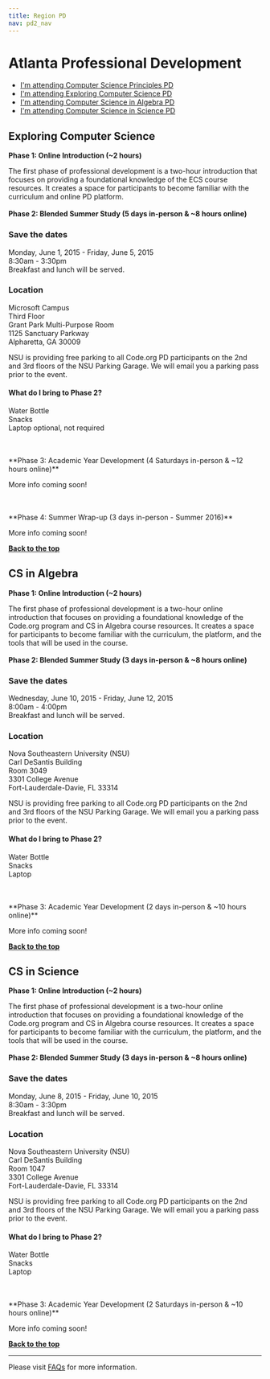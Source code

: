 ```yaml
---
title: Region PD
nav: pd2_nav
---
```

<a id="top"></a>

# Atlanta Professional Development

- [I'm attending Computer Science Principles PD](#csp)
- [I'm attending Exploring Computer Science PD](#ecs)
- [I'm attending Computer Science in Algebra PD](#algebra)
- [I'm attending Computer Science in Science PD](#science)



<a id="ecs"></a>

## Exploring Computer Science

**Phase 1: Online Introduction (~2 hours)**

The first phase of professional development is a two-hour introduction that focuses on providing a foundational knowledge of the ECS course resources. It creates a space for participants to become familiar with the curriculum and online PD platform.
</br>
</br>
**Phase 2: Blended Summer Study (5 days in-person & ~8 hours online)**

### Save the dates

Monday, June 1, 2015 - Friday, June 5, 2015
<br/>
8:30am - 3:30pm
<br />
Breakfast and lunch will be served. 

### Location

Microsoft Campus
<br />
Third Floor
<br />
Grant Park Multi-Purpose Room
<br />
1125 Sanctuary Parkway
<br />
Alpharetta, GA 30009
<br />

NSU is providing free parking to all Code.org PD participants on the 2nd and 3rd floors of the NSU Parking Garage. We will email you a parking pass prior to the event.

#### What do I bring to Phase 2? ####
Water Bottle
<br />
Snacks
<br />
Laptop optional, not required

</br>
</br>
**Phase 3: Academic Year Development (4 Saturdays in-person & ~12 hours online)**

More info coming soon!

</br>
</br>
**Phase 4: Summer Wrap-up (3 days in-person - Summer 2016)**

More info coming soon!

[**Back to the top**](#top)


<a id="algebra"></a>

## CS in Algebra

**Phase 1: Online Introduction (~2 hours)**

The first phase of professional development is a two-hour online introduction that focuses on providing a foundational knowledge of the Code.org program and CS in Algebra course resources. It creates a space for participants to become familiar with the curriculum, the platform, and the tools that will be used in the course.
</br>
</br>
**Phase 2: Blended Summer Study (3 days in-person & ~8 hours online)**

### Save the dates

Wednesday, June 10, 2015 - Friday, June 12, 2015
<br/>
8:00am - 4:00pm
<br />
Breakfast and lunch will be served. 

### Location

Nova Southeastern University (NSU)
<br />
Carl DeSantis Building
<br />
Room 3049
<br />
3301 College Avenue
<br />
Fort-Lauderdale-Davie, FL 33314
<br />

NSU is providing free parking to all Code.org PD participants on the 2nd and 3rd floors of the NSU Parking Garage. We will email you a parking pass prior to the event.

#### What do I bring to Phase 2? ####
Water Bottle
<br />
Snacks
<br />
Laptop

</br>
</br>
**Phase 3: Academic Year Development (2 days in-person & ~10 hours online)**

More info coming soon!

[**Back to the top**](#top)

<a id="science"></a>

## CS in Science

**Phase 1: Online Introduction (~2 hours)**

The first phase of professional development is a two-hour online introduction that focuses on providing a foundational knowledge of the Code.org program and CS in Algebra course resources. It creates a space for participants to become familiar with the curriculum, the platform, and the tools that will be used in the course.
</br>
</br>
**Phase 2: Blended Summer Study (3 days in-person & ~8 hours online)**

### Save the dates

Monday, June 8, 2015 - Friday, June 10, 2015
<br/>
8:30am - 3:30pm
<br />
Breakfast and lunch will be served. 

### Location

Nova Southeastern University (NSU)
<br />
Carl DeSantis Building
<br />
Room 1047
<br />
3301 College Avenue
<br />
Fort-Lauderdale-Davie, FL 33314
<br />

NSU is providing free parking to all Code.org PD participants on the 2nd and 3rd floors of the NSU Parking Garage. We will email you a parking pass prior to the event.

#### What do I bring to Phase 2? ####
Water Bottle
<br />
Snacks
<br />
Laptop

</br>
</br>
**Phase 3: Academic Year Development (2 Saturdays in-person & ~10 hours online)**

More info coming soon!


[**Back to the top**](#top)

----------
Please visit [FAQs](/educate/pd/faq) for more information.

<br />
<br />